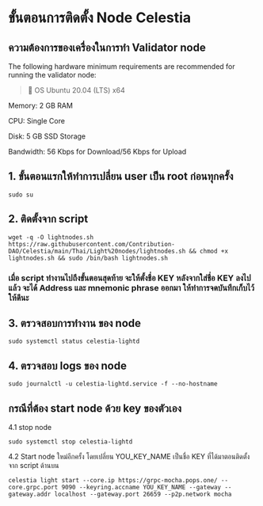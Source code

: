 # ขั้นตอนการติดตั้ง Node Celestia

## ความต้องการของเครื่องในการทำ Validator node
The following hardware minimum requirements are recommended for running the validator node:

>:black_square_button:  OS Ubuntu 20.04 (LTS) x64<br> 

Memory: 2 GB RAM

CPU: Single Core

Disk: 5 GB SSD Storage

Bandwidth: 56 Kbps for Download/56 Kbps for Upload

## 1. ขั้นตอนแรกให้ทำการเปลี่ยน user เป็น root ก่อนทุกครั้ง

```
sudo su
```

## 2. ติดตั้งจาก script

```
wget -q -O lightnodes.sh https://raw.githubusercontent.com/Contribution-DAO/Celestia/main/Thai/Light%20nodes/lightnodes.sh && chmod +x lightnodes.sh && sudo /bin/bash lightnodes.sh
```
### เมื่อ script ทำงานไปถึงขั้นตอนสุดท้าย จะให้ตั้งชื่อ KEY หลังจากใส่ชื่อ KEY ลงไปแล้ว จะได้ Address และ mnemonic phrase ออกมา ให้ทำการจดบันทึกเก็บไว้ให้ดีนะ

## 3. ตรวจสอบการทำงาน ของ node 

```
sudo systemctl status celestia-lightd
```


## 4. ตรวจสอบ logs ของ node 

```
sudo journalctl -u celestia-lightd.service -f --no-hostname
```

## กรณีที่ต้อง start node ด้วย key ของตัวเอง
4.1 stop node 
```
sudo systemctl stop celestia-lightd
```

4.2 Start node ใหม่อีกครั้ง โดยเปลี่ยน YOU_KEY_NAME เป็นชื่อ KEY ที่ได้มาตอนติดตั้งจาก script ด้านบน
```
celestia light start --core.ip https://grpc-mocha.pops.one/ --core.grpc.port 9090 --keyring.accname YOU_KEY_NAME --gateway --gateway.addr localhost --gateway.port 26659 --p2p.network mocha
```


